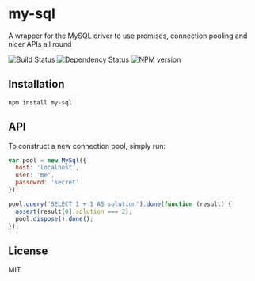 # my-sql

A wrapper for the MySQL driver to use promises, connection pooling and nicer APIs all round

[![Build Status](https://travis-ci.org/ForbesLindesay/my-sql.png?branch=master)](https://travis-ci.org/ForbesLindesay/my-sql)
[![Dependency Status](https://gemnasium.com/ForbesLindesay/my-sql.png)](https://gemnasium.com/ForbesLindesay/my-sql)
[![NPM version](https://badge.fury.io/js/my-sql.png)](http://badge.fury.io/js/my-sql)

## Installation

    npm install my-sql

## API

To construct a new connection pool, simply run:

```js
var pool = new MySql({
  host: 'localhost',
  user: 'me',
  passowrd: 'secret'
});

pool.query('SELECT 1 + 1 AS solution').done(function (result) {
  assert(result[0].solution === 2);
  pool.dispose().done();
});
```

## License

  MIT